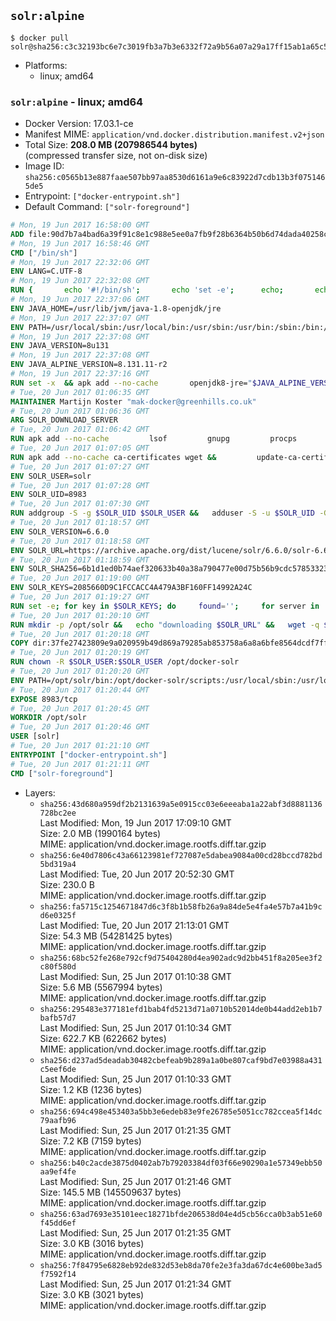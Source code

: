 ## `solr:alpine`

```console
$ docker pull solr@sha256:c3c32193bc6e7c3019fb3a7b3e6332f72a9b56a07a29a17ff15ab1a65c589ee6
```

-	Platforms:
	-	linux; amd64

### `solr:alpine` - linux; amd64

-	Docker Version: 17.03.1-ce
-	Manifest MIME: `application/vnd.docker.distribution.manifest.v2+json`
-	Total Size: **208.0 MB (207986544 bytes)**  
	(compressed transfer size, not on-disk size)
-	Image ID: `sha256:c0565b13e887faae507bb97aa8530d6161a9e6c83922d7cdb13b3f0751465de5`
-	Entrypoint: `["docker-entrypoint.sh"]`
-	Default Command: `["solr-foreground"]`

```dockerfile
# Mon, 19 Jun 2017 16:58:00 GMT
ADD file:90d7b7a4bad6a39f91c8e1c988e5ee0a7fb9f28b6364b50b6d74dada40258cca in / 
# Mon, 19 Jun 2017 16:58:46 GMT
CMD ["/bin/sh"]
# Mon, 19 Jun 2017 22:32:06 GMT
ENV LANG=C.UTF-8
# Mon, 19 Jun 2017 22:32:08 GMT
RUN { 		echo '#!/bin/sh'; 		echo 'set -e'; 		echo; 		echo 'dirname "$(dirname "$(readlink -f "$(which javac || which java)")")"'; 	} > /usr/local/bin/docker-java-home 	&& chmod +x /usr/local/bin/docker-java-home
# Mon, 19 Jun 2017 22:37:06 GMT
ENV JAVA_HOME=/usr/lib/jvm/java-1.8-openjdk/jre
# Mon, 19 Jun 2017 22:37:07 GMT
ENV PATH=/usr/local/sbin:/usr/local/bin:/usr/sbin:/usr/bin:/sbin:/bin:/usr/lib/jvm/java-1.8-openjdk/jre/bin:/usr/lib/jvm/java-1.8-openjdk/bin
# Mon, 19 Jun 2017 22:37:08 GMT
ENV JAVA_VERSION=8u131
# Mon, 19 Jun 2017 22:37:08 GMT
ENV JAVA_ALPINE_VERSION=8.131.11-r2
# Mon, 19 Jun 2017 22:37:16 GMT
RUN set -x 	&& apk add --no-cache 		openjdk8-jre="$JAVA_ALPINE_VERSION" 	&& [ "$JAVA_HOME" = "$(docker-java-home)" ]
# Tue, 20 Jun 2017 01:06:35 GMT
MAINTAINER Martijn Koster "mak-docker@greenhills.co.uk"
# Tue, 20 Jun 2017 01:06:36 GMT
ARG SOLR_DOWNLOAD_SERVER
# Tue, 20 Jun 2017 01:06:42 GMT
RUN apk add --no-cache         lsof         gnupg         procps         tar         bash
# Tue, 20 Jun 2017 01:07:05 GMT
RUN apk add --no-cache ca-certificates wget &&         update-ca-certificates
# Tue, 20 Jun 2017 01:07:27 GMT
ENV SOLR_USER=solr
# Tue, 20 Jun 2017 01:07:28 GMT
ENV SOLR_UID=8983
# Tue, 20 Jun 2017 01:07:30 GMT
RUN addgroup -S -g $SOLR_UID $SOLR_USER &&   adduser -S -u $SOLR_UID -G $SOLR_USER -g $SOLR_USER $SOLR_USER
# Tue, 20 Jun 2017 01:18:57 GMT
ENV SOLR_VERSION=6.6.0
# Tue, 20 Jun 2017 01:18:58 GMT
ENV SOLR_URL=https://archive.apache.org/dist/lucene/solr/6.6.0/solr-6.6.0.tgz
# Tue, 20 Jun 2017 01:18:59 GMT
ENV SOLR_SHA256=6b1d1ed0b74aef320633b40a38a790477e00d75b56b9cdc578533235315ffa1e
# Tue, 20 Jun 2017 01:19:00 GMT
ENV SOLR_KEYS=2085660D9C1FCCACC4A479A3BF160FF14992A24C
# Tue, 20 Jun 2017 01:19:27 GMT
RUN set -e; for key in $SOLR_KEYS; do     found='';     for server in       ha.pool.sks-keyservers.net       hkp://keyserver.ubuntu.com:80       hkp://p80.pool.sks-keyservers.net:80       pgp.mit.edu     ; do       echo "  trying $server for $key";       gpg --keyserver "$server" --keyserver-options timeout=10 --recv-keys "$key" && found=yes && break;     done;     test -z "$found" && echo >&2 "error: failed to fetch $key from several disparate servers -- network issues?" && exit 1;   done;   exit 0
# Tue, 20 Jun 2017 01:20:10 GMT
RUN mkdir -p /opt/solr &&   echo "downloading $SOLR_URL" &&   wget -q $SOLR_URL -O /opt/solr.tgz &&   echo "downloading $SOLR_URL.asc" &&   wget -q $SOLR_URL.asc -O /opt/solr.tgz.asc &&   echo "$SOLR_SHA256 */opt/solr.tgz" | sha256sum -c - &&   (>&2 ls -l /opt/solr.tgz /opt/solr.tgz.asc) &&   gpg --batch --verify /opt/solr.tgz.asc /opt/solr.tgz &&   tar -C /opt/solr --extract --file /opt/solr.tgz --strip-components=1 &&   rm /opt/solr.tgz* &&   rm -Rf /opt/solr/docs/ &&   mkdir -p /opt/solr/server/solr/lib /opt/solr/server/solr/mycores &&   sed -i -e 's/#SOLR_PORT=8983/SOLR_PORT=8983/' /opt/solr/bin/solr.in.sh &&   sed -i -e '/-Dsolr.clustering.enabled=true/ a SOLR_OPTS="$SOLR_OPTS -Dsun.net.inetaddr.ttl=60 -Dsun.net.inetaddr.negative.ttl=60"' /opt/solr/bin/solr.in.sh &&   chown -R $SOLR_USER:$SOLR_USER /opt/solr &&   mkdir /docker-entrypoint-initdb.d /opt/docker-solr/
# Tue, 20 Jun 2017 01:20:18 GMT
COPY dir:37fe27423809e9a020959b49d869a79285ab853758a6a8a6bfe8564dcdf7ff56 in /opt/docker-solr/scripts 
# Tue, 20 Jun 2017 01:20:19 GMT
RUN chown -R $SOLR_USER:$SOLR_USER /opt/docker-solr
# Tue, 20 Jun 2017 01:20:20 GMT
ENV PATH=/opt/solr/bin:/opt/docker-solr/scripts:/usr/local/sbin:/usr/local/bin:/usr/sbin:/usr/bin:/sbin:/bin:/usr/lib/jvm/java-1.8-openjdk/jre/bin:/usr/lib/jvm/java-1.8-openjdk/bin
# Tue, 20 Jun 2017 01:20:44 GMT
EXPOSE 8983/tcp
# Tue, 20 Jun 2017 01:20:45 GMT
WORKDIR /opt/solr
# Tue, 20 Jun 2017 01:20:46 GMT
USER [solr]
# Tue, 20 Jun 2017 01:21:10 GMT
ENTRYPOINT ["docker-entrypoint.sh"]
# Tue, 20 Jun 2017 01:21:11 GMT
CMD ["solr-foreground"]
```

-	Layers:
	-	`sha256:43d680a959df2b2131639a5e0915cc03e6eeeaba1a22abf3d8881136728bc2ee`  
		Last Modified: Mon, 19 Jun 2017 17:09:10 GMT  
		Size: 2.0 MB (1990164 bytes)  
		MIME: application/vnd.docker.image.rootfs.diff.tar.gzip
	-	`sha256:6e40d7806c43a66123981ef727087e5dabea9084a00cd28bccd782bd5bd319a4`  
		Last Modified: Tue, 20 Jun 2017 20:52:30 GMT  
		Size: 230.0 B  
		MIME: application/vnd.docker.image.rootfs.diff.tar.gzip
	-	`sha256:fa5715c1254671847d6c3f8b1b58fb26a9a84de5e4fa4e57b7a41b9cd6e0325f`  
		Last Modified: Tue, 20 Jun 2017 21:13:01 GMT  
		Size: 54.3 MB (54281425 bytes)  
		MIME: application/vnd.docker.image.rootfs.diff.tar.gzip
	-	`sha256:68bc52fe268e792cf9d75404280d4ea902adc9d2bb451f8a205ee3f2c80f580d`  
		Last Modified: Sun, 25 Jun 2017 01:10:38 GMT  
		Size: 5.6 MB (5567994 bytes)  
		MIME: application/vnd.docker.image.rootfs.diff.tar.gzip
	-	`sha256:295483e377181efd1bab4fd5213d71a0710b52014de0b44add2eb1b7bafb57d7`  
		Last Modified: Sun, 25 Jun 2017 01:10:34 GMT  
		Size: 622.7 KB (622662 bytes)  
		MIME: application/vnd.docker.image.rootfs.diff.tar.gzip
	-	`sha256:d237ad5deadab30482cbefeab9b289a1a0be807caf9bd7e03988a431c5eef6de`  
		Last Modified: Sun, 25 Jun 2017 01:10:33 GMT  
		Size: 1.2 KB (1236 bytes)  
		MIME: application/vnd.docker.image.rootfs.diff.tar.gzip
	-	`sha256:694c498e453403a5bb3e6edeb83e9fe26785e5051cc782ccea5f14dc79aafb96`  
		Last Modified: Sun, 25 Jun 2017 01:21:35 GMT  
		Size: 7.2 KB (7159 bytes)  
		MIME: application/vnd.docker.image.rootfs.diff.tar.gzip
	-	`sha256:b40c2acde3875d0402ab7b79203384df03f66e90290a1e57349ebb50aa9ef4fe`  
		Last Modified: Sun, 25 Jun 2017 01:21:46 GMT  
		Size: 145.5 MB (145509637 bytes)  
		MIME: application/vnd.docker.image.rootfs.diff.tar.gzip
	-	`sha256:63ad7693e35101eec18271bfde206538d04e4d5cb56cca0b3ab51e60f45dd6ef`  
		Last Modified: Sun, 25 Jun 2017 01:21:35 GMT  
		Size: 3.0 KB (3016 bytes)  
		MIME: application/vnd.docker.image.rootfs.diff.tar.gzip
	-	`sha256:7f84795e6828eb92de832d53eb8da70fe2e3fa3da67dc4e600be3ad5f7592f14`  
		Last Modified: Sun, 25 Jun 2017 01:21:34 GMT  
		Size: 3.0 KB (3021 bytes)  
		MIME: application/vnd.docker.image.rootfs.diff.tar.gzip

